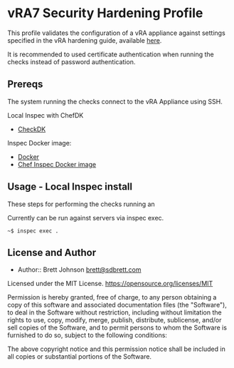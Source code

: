 # vRA7 Security Hardening Profile


This profile validates the configuration of a vRA appliance against settings specified in the vRA hardening guide, available [here](https://docs.vmware.com/en/vRealize-Automation/7.2/vrealize-automation-72-hardening.pdf).

It is recommended to used certificate authentication when running the checks instead of password authentication.

## Prereqs

The system running the checks connect to the vRA Appliance using SSH. 

Local Inspec with ChefDK
- [CheckDK](https://downloads.chef.io/chefdk)

Inspec Docker image:
- [Docker](https://www.docker.com)
- [Chef Inspec Docker image](https://hub.docker.com/r/chef/inspec/)


## Usage - Local Inspec install

These steps for performing the checks running an 

Currently can be run against servers via inspec exec.

```shell
~$ inspec exec .
```

## License and Author

- Author::  Brett Johnson <brett@sdbrett.com>

Licensed under the MIT License.  https://opensource.org/licenses/MIT

Permission is hereby granted, free of charge, to any person obtaining a copy of this software and associated documentation files (the "Software"), to deal in the Software without restriction, including without limitation the rights to use, copy, modify, merge, publish, distribute, sublicense, and/or sell copies of the Software, and to permit persons to whom the Software is furnished to do so, subject to the following conditions:

The above copyright notice and this permission notice shall be included in all copies or substantial portions of the Software.
